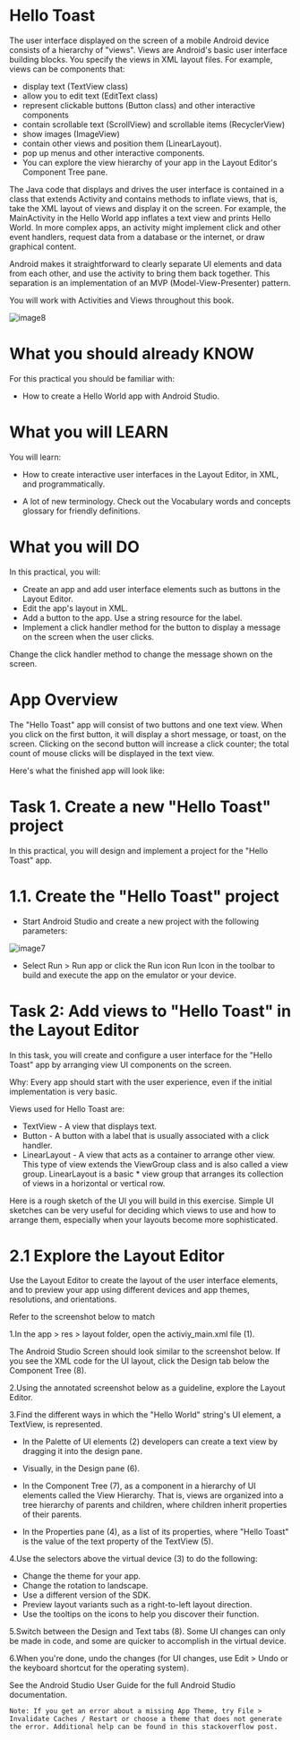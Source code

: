 # Hello Toast

The user interface displayed on the screen of a mobile Android device consists of a hierarchy of "views". Views are Android's basic user interface building blocks. You specify the views in XML layout files. For example, views can be components that:

* display text (TextView class)
* allow you to edit text (EditText class)
* represent clickable buttons (Button class) and other interactive components
* contain scrollable text (ScrollView) and scrollable items (RecyclerView)
* show images (ImageView)
* contain other views and position them (LinearLayout).
* pop up menus and other interactive components.
* You can explore the view hierarchy of your app in the Layout Editor's Component Tree pane.

The Java code that displays and drives the user interface is contained in a class that extends Activity and contains methods to inflate views, that is, take the XML layout of views and display it on the screen. For example, the MainActivity in the Hello World app inflates a text view and prints Hello World. In more complex apps, an activity might implement click and other event handlers, request data from a database or the internet, or draw graphical content.

Android makes it straightforward to clearly separate UI elements and data from each other, and use the activity to bring them back together. This separation is an implementation of an MVP (Model-View-Presenter) pattern.

You will work with Activities and Views throughout this book.

![image8](https://user-images.githubusercontent.com/51777024/95291325-ea0b8800-088c-11eb-9b58-46e8ff7aa196.png)


# What you should already KNOW

For this practical you should be familiar with:

* How to create a Hello World app with Android Studio.

# What you will LEARN

You will learn:

* How to create interactive user interfaces in the Layout Editor, in XML, and programmatically.

* A lot of new terminology. Check out the Vocabulary words and concepts glossary for friendly definitions.

# What you will DO

In this practical, you will:

* Create an app and add user interface elements such as buttons in the Layout Editor.
* Edit the app's layout in XML.
* Add a button to the app. Use a string resource for the label.
* Implement a click handler method for the button to display a message on the screen when the user clicks.

Change the click handler method to change the message shown on the screen.

# App Overview

The "Hello Toast" app will consist of two buttons and one text view. When you click on the first button, it will display a short message, or toast, on the screen. Clicking on the second button will increase a click counter; the total count of mouse clicks will be displayed in the text view.

Here's what the finished app will look like:


# Task 1. Create a new "Hello Toast" project

In this practical, you will design and implement a project for the "Hello Toast" app.


# 1.1. Create the "Hello Toast" project

* Start Android Studio and create a new project with the following parameters:

![image7](https://user-images.githubusercontent.com/51777024/95291335-ed9f0f00-088c-11eb-907f-e405dd41843d.PNG)

* Select Run > Run app or click the Run icon Run Icon in the toolbar to build and execute the app on the emulator or your device.

# Task 2: Add views to "Hello Toast" in the Layout Editor

In this task, you will create and configure a user interface for the "Hello Toast" app by arranging view UI components on the screen.

Why: Every app should start with the user experience, even if the initial implementation is very basic.

Views used for Hello Toast are:

* TextView - A view that displays text.
* Button - A button with a label that is usually associated with a click handler.
* LinearLayout - A view that acts as a container to arrange other view. This type of view extends the ViewGroup class and is also called a view group. LinearLayout is a basic * view group that arranges its collection of views in a horizontal or vertical row.

Here is a rough sketch of the UI you will build in this exercise. Simple UI sketches can be very useful for deciding which views to use and how to arrange them, especially when your layouts become more sophisticated.


# 2.1 Explore the Layout Editor

Use the Layout Editor to create the layout of the user interface elements, and to preview your app using different devices and app themes, resolutions, and orientations.

Refer to the screenshot below to match

1.In the app > res > layout folder, open the activiy_main.xml file (1).

The Android Studio Screen should look similar to the screenshot below. If you see the XML code for the UI layout, click the Design tab below the Component Tree (8).

2.Using the annotated screenshot below as a guideline, explore the Layout Editor.


3.Find the different ways in which the "Hello World" string's UI element, a TextView, is represented.

* In the Palette of UI elements (2) developers can create a text view by dragging it into the design pane.

* Visually, in the Design pane (6).

* In the Component Tree (7), as a component in a hierarchy of UI elements called the View Hierarchy. That is, views are organized into a tree hierarchy of parents and children, where children inherit properties of their parents.

* In the Properties pane (4), as a list of its properties, where "Hello Toast" is the value of the text property of the TextView (5).

4.Use the selectors above the virtual device (3) to do the following:

* Change the theme for your app.
* Change the rotation to landscape.
* Use a different version of the SDK.
* Preview layout variants such as a right-to-left layout direction.
* Use the tooltips on the icons to help you discover their function.

5.Switch between the Design and Text tabs (8). Some UI changes can only be made in code, and some are quicker to accomplish in the virtual device.

6.When you're done, undo the changes (for UI changes, use Edit > Undo or the keyboard shortcut for the operating system).

See the Android Studio User Guide for the full Android Studio documentation.

```
Note: If you get an error about a missing App Theme, try File > Invalidate Caches / Restart or choose a theme that does not generate the error. Additional help can be found in this stackoverflow post.

```


```

```
```

```
